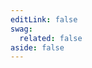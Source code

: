 ```yaml
---
editLink: false
swag:
  related: false
aside: false
---
```


<SwagLanding>
    <template #title>Workflow</template>
    <template #description>
        Workflow automates operations of your e-commerce business like checkout process, order transaction, email marketing, document generation, etc., which helps streamline operations, improve efficiency, and boost revenue. Overall, workflow automation is a powerful tool for your business.
    </template>
    <template #image>
        <img src="/landing/apps/workflow.jpg"/>
    </template>
    <template #exposed2>
        <SwagLandingCardList>
            <template #title>
                Capabilities
            </template>
            <template #description>
                Shopware offers Flow Builder as an automation solution to automate business processes.
            </template>
            <template #cards>
                <SwagLandingCard page="/docs/guides/plugins/apps/flow-builder/add-custom-flow-actions-from-app-system" icon="activity" icon-type="solid">
                    <template #title>Build Workflow</template>
                    <template #sub>Automate processes - Create workflows with easy-to-use trigger, rule, and action components.</template>
                </SwagLandingCard>
                <SwagLandingCard page="/docs/guides/plugins/apps/app-base-guide#webhooks" icon="link" icon-type="solid">
                    <template #title>Create Webhooks</template>
                    <template #sub>Stay in the loop - Webhooks delivers real-time event updates.</template>
                </SwagLandingCard>
                <SwagLandingCard page="/docs/guides/plugins/plugins/checkout/document/add-custom-document-type#adding-a-generator" icon="receipt" icon-type="solid">
                    <template #title>Generate documents</template>
                    <template #sub>Effortlessly create and personalize - Business documents generation feature.</template>
                </SwagLandingCard>
                <SwagLandingCard page="/docs/guides/plugins/apps/rule-builder" icon="crosshair-block" icon-type="solid">
                    <template #title>Rule builder</template>
                    <template #sub>Take control of your store - Configure conditions and rules as per the business agenda.</template>
                </SwagLandingCard>
            </template>
        </SwagLandingCardList>
    </template>
</SwagLanding>
